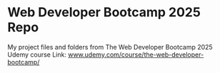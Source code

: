 # Web Developer Bootcamp 2025 Repo
My project files and folders from The Web Developer Bootcamp 2025 Udemy course Link: www.udemy.com/course/the-web-developer-bootcamp/
